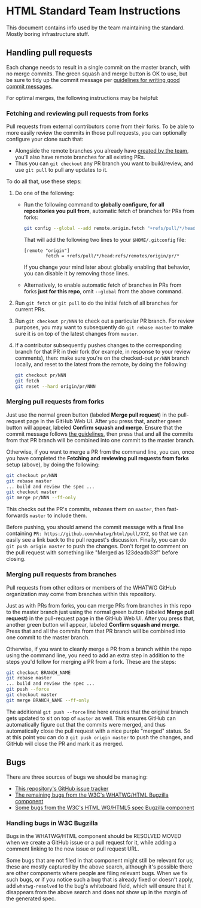 # HTML Standard Team Instructions

This document contains info used by the team maintaining the standard. Mostly boring infrastructure stuff.

## Handling pull requests

Each change needs to result in a single commit on the master branch, with no merge commits. The green squash and merge button is OK to use, but be sure to tidy up the commit message per [guidelines for writing good commit messages](https://github.com/erlang/otp/wiki/Writing-good-commit-messages).

For optimal merges, the following instructions may be helpful:

### Fetching and reviewing pull requests from forks

Pull requests from external contributors come from their forks. To be able to more easily review the commits in those pull requests, you can optionally configure your clone such that:

* Alongside the remote branches you already have [created by the team](https://github.com/whatwg/html/branches), you'll also have remote branches for all existing PRs.
* Thus you can `git checkout` any PR branch you want to build/review, and use `git pull` to pull any updates to it.

To do all that, use these steps:

1. Do one of the following:
   * Run the following command to **globally configure, for all repositories you pull from**, automatic fetch of branches for PRs from forks:

     ```bash
     git config --global --add remote.origin.fetch "+refs/pull/*/head:refs/remotes/origin/pr/*"
     ```
     That will add the following two lines to your `$HOME/.gitconfig` file:

     ```
     [remote "origin"]
             fetch = +refs/pull/*/head:refs/remotes/origin/pr/*
     ```

     If you change your mind later about globally enabling that behavior, you can disable it by removing those lines.

    * Alternatively, to enable automatic fetch of branches in PRs from forks **just for this repo**, omit `--global` from the above command.

2. Run `git fetch` or `git pull` to do the initial fetch of all branches for current PRs.

3. Run `git checkout pr/NNN` to check out a particular PR branch. For review purposes, you may want to subsequently do `git rebase master` to make sure it is on top of the latest changes from `master`.

4. If a contributor subsequently pushes changes to the corresponding branch for that PR in their fork (for example, in response to your review comments), then: make sure you're on the checked-out `pr/NNN` branch locally, and reset to the latest from the remote, by doing the following:

   ```bash
   git checkout pr/NNN
   git fetch
   git reset --hard origin/pr/NNN
   ```

### Merging pull requests from forks

Just use the normal green button (labeled **Merge pull request**) in the pull-request page in the GitHub Web UI. After you press that, another green button will appear, labeled **Confirm squash and merge**. Ensure that the commit message follows [the guidelines](https://github.com/erlang/otp/wiki/Writing-good-commit-messages), then press that and all the commits from that PR branch will be combined into one commit to the master branch.

Otherwise, if you want to merge a PR from the command line, you can, once you have completed the **Fetching and reviewing pull requests from forks** setup (above), by doing the following:

```bash
git checkout pr/NNN
git rebase master
... build and review the spec ...
git checkout master
git merge pr/NNN --ff-only
```

This checks out the PR's commits, rebases them on `master`, then fast-forwards `master` to include them.

Before pushing, you should amend the commit message with a final line containing `PR: https://github.com/whatwg/html/pull/XYZ`, so that we can easily see a link back to the pull request's discussion. Finally, you can do `git push origin master` to push the changes. Don't forget to comment on the pull request with something like "Merged as 123deadb33f" before closing.

### Merging pull requests from branches

Pull requests from other editors or members of the WHATWG GitHub organization may come from branches within this repository.

Just as with PRs from forks, you can merge PRs from branches in this repo to the master branch just using the normal green button (labeled **Merge pull request**) in the pull-request page in the GitHub Web UI. After you press that, another green button will appear, labeled **Confirm squash and merge**. Press that and all the commits from that PR branch will be combined into one commit to the master branch.

Otherwise, if you want to cleanly merge a PR from a branch within the repo using the command line, you need to add an extra step in addition to the steps you'd follow for merging a PR from a fork. These are the steps:

```bash
git checkout BRANCH_NAME
git rebase master
... build and review the spec ...
git push --force
git checkout master
git merge BRANCH_NAME --ff-only
```

The additional `git push --force` line here ensures that the original branch gets updated to sit on top of `master` as well. This ensures GitHub can automatically figure out that the commits were merged, and thus automatically close the pull request with a nice purple "merged" status. So at this point you can do a `git push origin master` to push the changes, and GitHub will close the PR and mark it as merged.

## Bugs

There are three sources of bugs we should be managing:

- [This repository's GitHub issue tracker](https://github.com/whatwg/html/issues)
- [The remaining bugs from the W3C's WHATWG/HTML Bugzilla component](https://www.w3.org/Bugs/Public/buglist.cgi?bug_status=UNCONFIRMED&bug_status=NEW&bug_status=ASSIGNED&bug_status=REOPENED&component=HTML&list_id=59457&product=WHATWG&query_format=advanced&resolution=---)
- [Some bugs from the W3C's HTML WG/HTML5 spec Bugzilla component](https://www.w3.org/Bugs/Public/buglist.cgi?bug_status=UNCONFIRMED&bug_status=NEW&bug_status=ASSIGNED&bug_status=REOPENED&bug_status=RESOLVED&bug_status=VERIFIED&bug_status=CLOSED&component=HTML5%20spec&list_id=64339&longdesc=Bugzilla%20Bug%20Triage&longdesc_type=substring&product=HTML%20WG&query_format=advanced&resolution=---&resolution=FIXED&resolution=NEEDSINFO&resolution=INVALID&resolution=WONTFIX&resolution=LATER&resolution=REMIND&resolution=DUPLICATE&resolution=WORKSFORME&resolution=MOVED&status_whiteboard=whatwg-resolved&status_whiteboard_type=notregexp)

### Handling bugs in W3C Bugzilla

Bugs in the WHATWG/HTML component should be RESOLVED MOVED when we create a GitHub issue or a pull request for it, while adding a comment linking to the new issue or pull request URL.

Some bugs that are not filed in that component might still be relevant for us; these are mostly captured by the above search, although it's possible there are other components where people are filing relevant bugs. When we fix such bugs, or if you notice such a bug that is already fixed or doesn't apply, add `whatwg-resolved` to the bug's whiteboard field, which will ensure that it disappears from the above search and does not show up in the margin of the generated spec.
